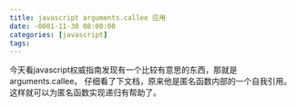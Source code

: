 ```yaml
---
title: javascript arguments.callee 应用
date: -0001-11-30 08:00:00
categories: [javascript]
tags: 
---
```

今天看javascript权威指南发现有一个比较有意思的东西，那就是arguments.callee。 仔细看了下文档，原来他是匿名函数内部的一个自我引用。这样就可以为匿名函数实现递归有帮助了。